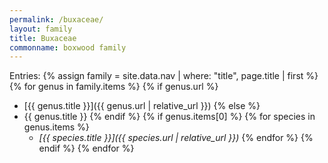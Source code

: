 ```yaml
---
permalink: /buxaceae/
layout: family
title: Buxaceae
commonname: boxwood family
---
```


Entries:
{% assign family = site.data.nav | where: "title", page.title | first %}
{% for genus in family.items %}
  {% if genus.url %}
  - [{{ genus.title }}]({{ genus.url | relative_url }})
  {% else %}
  - {{ genus.title }}
  {% endif %}
  {% if genus.items[0] %}
  {% for species in genus.items %}
    - *[{{ species.title }}]({{ species.url | relative_url }})*
  {% endfor %}
  {% endif %}
{% endfor %}
